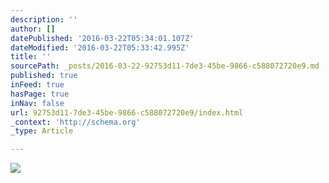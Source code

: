 ```yaml
---
description: ''
author: []
datePublished: '2016-03-22T05:34:01.107Z'
dateModified: '2016-03-22T05:33:42.995Z'
title: ''
sourcePath: _posts/2016-03-22-92753d11-7de3-45be-9866-c588072720e9.md
published: true
inFeed: true
hasPage: true
inNav: false
url: 92753d11-7de3-45be-9866-c588072720e9/index.html
_context: 'http://schema.org'
_type: Article

---
```

![](https://the-grid-user-content.s3-us-west-2.amazonaws.com/888dfc02-b966-48d0-aa50-bc0dea5d9c92.jpg)